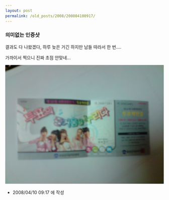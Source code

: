 ```yaml
---
layout: post
permalink: /old_posts/2008/200804100917/
---
```


### 의미없는 인증샷


결과도 다 나왔겠다, 하루 늦은 거긴 하지만 남들 따라서 한 번....

가까이서 찍으니 진짜 초점 안맞네...

![c0003499_47fd5c7da3737.jpg](200804100917/c0003499_47fd5c7da3737.jpg)





- 2008/04/10 09:17 에 작성